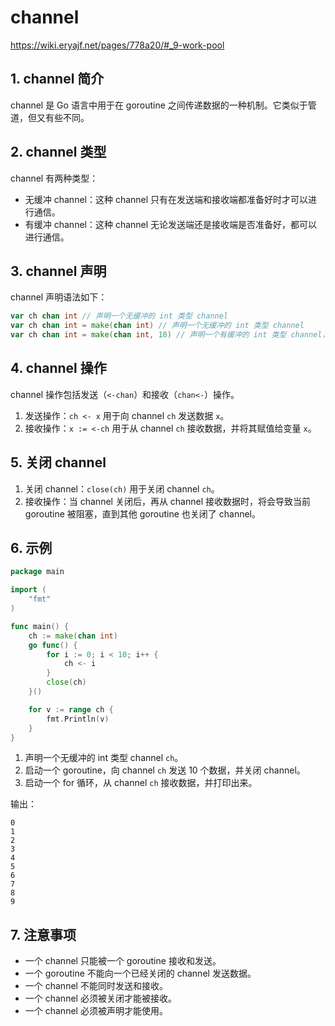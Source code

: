 # channel
https://wiki.eryajf.net/pages/778a20/#_9-work-pool

## 1. channel 简介    
channel 是 Go 语言中用于在 goroutine 之间传递数据的一种机制。它类似于管道，但又有些不同。

## 2. channel 类型    
channel 有两种类型：
- 无缓冲 channel：这种 channel 只有在发送端和接收端都准备好时才可以进行通信。
- 有缓冲 channel：这种 channel 无论发送端还是接收端是否准备好，都可以进行通信。

## 3. channel 声明    
channel 声明语法如下：
```go
var ch chan int // 声明一个无缓冲的 int 类型 channel
var ch chan int = make(chan int) // 声明一个无缓冲的 int 类型 channel
var ch chan int = make(chan int, 10) // 声明一个有缓冲的 int 类型 channel，容量为 10
```

## 4. channel 操作    
channel 操作包括发送（`<-chan`）和接收（`chan<-`）操作。

1. 发送操作：`ch <- x` 用于向 channel `ch` 发送数据 `x`。
2. 接收操作：`x := <-ch` 用于从 channel `ch` 接收数据，并将其赋值给变量 `x`。

## 5. 关闭 channel        
1. 关闭 channel：`close(ch)` 用于关闭 channel `ch`。
2. 接收操作：当 channel 关闭后，再从 channel 接收数据时，将会导致当前 goroutine 被阻塞，直到其他 goroutine 也关闭了 channel。

## 6. 示例    
```go
package main

import (
	"fmt"
)

func main() {
	ch := make(chan int)
	go func() {
		for i := 0; i < 10; i++ {
			ch <- i
		}
		close(ch)
	}()

	for v := range ch {
		fmt.Println(v)
	}
}
```

1. 声明一个无缓冲的 int 类型 channel `ch`。
2. 启动一个 goroutine，向 channel `ch` 发送 10 个数据，并关闭 channel。
3. 启动一个 for 循环，从 channel `ch` 接收数据，并打印出来。

输出：
```
0
1
2
3
4
5
6
7
8
9
``` 

## 7. 注意事项    
- 一个 channel 只能被一个 goroutine 接收和发送。
- 一个 goroutine 不能向一个已经关闭的 channel 发送数据。
- 一个 channel 不能同时发送和接收。
- 一个 channel 必须被关闭才能被接收。
- 一个 channel 必须被声明才能使用。

